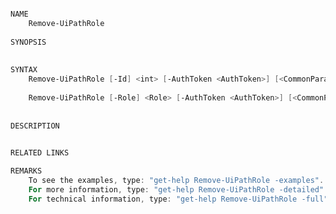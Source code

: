 ﻿```PowerShell

NAME
    Remove-UiPathRole
    
SYNOPSIS
    
    
SYNTAX
    Remove-UiPathRole [-Id] <int> [-AuthToken <AuthToken>] [<CommonParameters>]
    
    Remove-UiPathRole [-Role] <Role> [-AuthToken <AuthToken>] [<CommonParameters>]
    
    
DESCRIPTION
    

RELATED LINKS

REMARKS
    To see the examples, type: "get-help Remove-UiPathRole -examples".
    For more information, type: "get-help Remove-UiPathRole -detailed".
    For technical information, type: "get-help Remove-UiPathRole -full".



```
